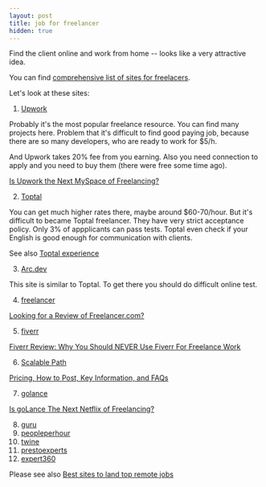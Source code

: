 ```yaml
---
layout: post
title: job for freelancer
hidden: true
---
```

Find the client online and work from home -- looks like a very attractive idea.

You can find [comprehensive list of sites for freelacers](https://blog.payoneer.com/freelancers/it-programming/20-job-sites-for-freelance-programmers-and-designers/).

Let's look at these sites:

1. [Upwork](https://www.upwork.com/)

Probably it's the most popular freelance resource. You can find many projects here.
Problem that it's difficult to find good paying job, because there are so many developers, who are ready to work for $5/h.

And Upwork takes 20% fee from you earning. Also you need connection to apply and you need to buy them (there were free some time ago).

[Is Upwork the Next MySpace of Freelancing?](https://medium.com/maqtoob-for-entrepreneurs/is-upwork-the-next-myspace-of-freelancing-f701ec573933)

2. [Toptal](https://www.toptal.com/)

You can get much higher rates there, maybe around $60-70/hour. But it's difficult to became Toptal freelancer. They have very strict acceptance policy. Only 3% of appplicants can pass tests. Toptal even check if your English is good enough for communication with clients.

See also [Toptal experience](https://medium.com/@joe.vqhoa/my-experience-with-toptal-dfdc0df077a)

3. [Arc.dev](https://arc.dev/)

This site is similar to Toptal. To get there you should do difficult online test.

4. [freelancer](https://www.freelancer.com/)

[Looking for a Review of Freelancer.com?](https://blog.hubstaff.com/review-of-freelancer-com/)

5. [fiverr](https://www.fiverr.com/)

[Fiverr Review: Why You Should NEVER Use Fiverr For Freelance Work](https://thefreelanceeffect.com/fiverr-review/)

6. [Scalable Path](https://www.scalablepath.com/)

[Pricing, How to Post, Key Information, and FAQs](https://www.betterteam.com/scalable-path)

7. [golance](https://golance.com/)

[Is goLance The Next Netflix of Freelancing?](https://medium.com/@nebojsa.todorovic/is-golance-the-next-netflix-of-freelancing-be7b1a98fa80)

8. [guru](https://www.guru.com/)
9. [peopleperhour](https://www.peopleperhour.com/)
10. [twine](https://www.twine.fm/)
11. [prestoexperts](https://www.prestoexperts.com/)
12. [expert360](https://expert360.com/)

Please see also [Best sites to land top remote jobs](https://dev.to/caroso1222/best-sites-to-land-top-remote-jobs-100k-year-4n04)
